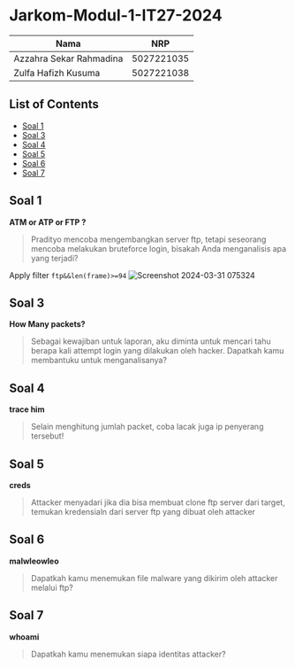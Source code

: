 # Jarkom-Modul-1-IT27-2024

| Nama | NRP |
| ---------------------- | ---------- |
| Azzahra Sekar Rahmadina | 5027221035 |
| Zulfa Hafizh Kusuma | 5027221038 |

## List of Contents
- [Soal 1](#soal-1) 
- [Soal 3](#soal-3)
- [Soal 4](#soal-4)
- [Soal 5](#soal-5)
- [Soal 6](#soal-6)
- [Soal 7](#soal-7)

## Soal 1
**ATM or ATP or FTP ?**

> Pradityo mencoba mengembangkan server ftp, tetapi seseorang mencoba melakukan bruteforce login, bisakah Anda menganalisis apa yang terjadi?

Apply filter `ftp&&len(frame)>=94`
![Screenshot 2024-03-31 075324](https://github.com/Zaar97/Jarkom-Modul-1-IT27-2024/assets/128958228/5ec0b6cb-6702-4e1a-8660-74bddeda5bc6)


## Soal 3
**How Many packets?**

> Sebagai kewajiban untuk laporan, aku diminta untuk mencari tahu berapa kali attempt login yang dilakukan oleh hacker. Dapatkah kamu membantuku untuk menganalisanya?

## Soal 4
**trace him**

> Selain menghitung jumlah packet, coba lacak juga ip penyerang tersebut!

## Soal 5
**creds**

> Attacker menyadari jika dia bisa membuat clone ftp server dari target, temukan kredensialn dari server ftp yang dibuat oleh attacker

## Soal 6
**malwleowleo**

> Dapatkah kamu menemukan file malware yang dikirim oleh attacker melalui ftp?

## Soal 7
**whoami**

> Dapatkah kamu menemukan siapa identitas attacker?



